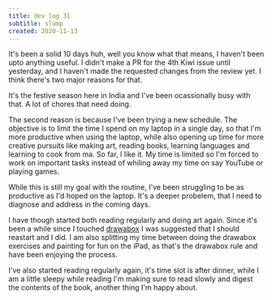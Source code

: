 ```yaml
---
title: dev log 31
subtitle: slump
created: 2020-11-13
---
```


It's been a solid 10 days huh, well you know what that means, I haven't been upto anything useful. I didn't make a PR for the 4th Kiwi issue until yesterday, and I haven't made the requested changes from the review yet. I think there's two major reasons for that.

It's the festive season here in India and I've been ocassionally busy with that. A lot of chores that need doing.

The second reason is because I've been trying a new schedule. The objective is to limit the time I spend on my laptop in a single day, so that I'm more productive when using the laptop, while also opening up time for more creative pursuits like making art, reading books, learning languages and learning to cook from ma. So far, I like it. My time is limited so I'm forced to work on important tasks instead of whiling away my time on say YouTube or playing games.

While this is still my goal with the routine, I've been struggling to be as productive as I'd hoped on the laptop. It's a deeper probelem, that I need to diagnose and address in the coming days.

I have though started both reading regularly and doing art again. Since it's been a while since I touched [drawabox](https://drawabox.com) I was suggested that I should reastart and I did. I am also splitting my time between doing the drawabox exercises and painting for fun on the iPad, as that's the drawabox rule and have been enjoying the process.

I've also started reading regularly again, it's time slot is after dinner, while I am a little sleepy while reading I'm making sure to read slowly and digest the contents of the book, another thing I'm happy about.
